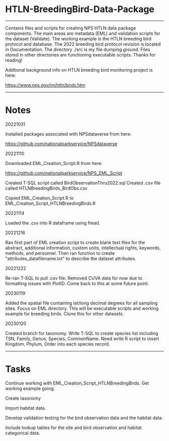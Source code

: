 # HTLN-BreedingBird-Data-Package
----------------
Contains files and scripts for creating NPS HTLN data package components. The main areas are metadata (EML) and validation scripts for the dataset (Validate). The working example is the HTLN breeding bird protocol and database. The 2022 breeding bird protocol revision is located in Documentation. The directory ./src is my file dumping ground. Files stored in other directories are functioning executable scripts. Thanks for reading!

Addtional background info on HTLN breeding bird monitoring project is here:

https://www.nps.gov/im/htln/birds.htm

--------------------------------
# Notes

20221031

Installed packages associated with NPSdataverse from here:

https://github.com/nationalparkservice/NPSdataverse

20221110

Downloaded EML_Creation_Script.R from here:

https://github.com/nationalparkservice/NPS_EML_Script

Created T-SQL script called BirdObservationThru2022.sql
Created .csv file called HTLNBreedingBirds_BirdObs.csv

Copied EML_Creation_Script.R to EML_Creation_Script_HTLNBreedingBirds.R

20221114

Loaded the .csv into R dataframe using fread.

20221216

Ran first part of EML creation script to create blank text files for the abstract, additional information, custom units, intellectual
rights, keywords, methods, and personnel. Then ran function to create "attributes_datafilename.txt" to describe the dataset attributes.

20221222

Re-ran T-SQL to pull .csv file. Removed CUVA data for now due to formatting issues with PlotID. Come back to this at some future point.

20230119

Added the spatial file containing lat/long decimal degrees for all sampling sites. Focus on EML directory. This will be executable scripts and working example for breeding birds. Clone this for other datasets. 

20230120

Created branch for taxonomy. Write T-SQL to create species list including TSN, Family, Genus, Species, CommonName. Need write R script to insert Kingdom, Phylum, Order into each species record.


-----------------
# Tasks

Continue working with EML_Creation_Script_HTLNBreedingBirds. Get working example going.

Create taxonomy 

Import habitat data.

Develop validation testing for the bird observation data and the habitat data.

Include lookup tables for the site and bird observation and habitat categorical data.



